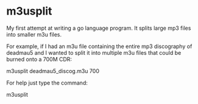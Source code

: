 m3usplit
========
My first attempt at writing a go language program.  It splits large mp3 files
into smaller m3u files.

For example, if I had an m3u file containing the entire mp3 discography of deadmau5 and I wanted to split it into multiple m3u files that could be burned onto a 700M CDR:

m3usplit deadmau5_discog.m3u 700


For help just type the command:

m3usplit


